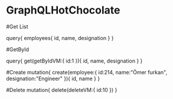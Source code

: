 # GraphQLHotChocolate

#Get List

query{
    employees{
        id,
        name,
        designation
    }
}



#GetById

query{
    get(getByIdVM:{
        id:1
    }){
        id,
        name,
        designation
    }
}

#Create
mutation{
    create(employee:{
        id:214,
        name:"Ömer furkan",
        designation:"Engineer"
    }){
        id,
        name
    }
}

#Delete
mutation{
    delete(deleteVM:{
        id:10
    })
}

